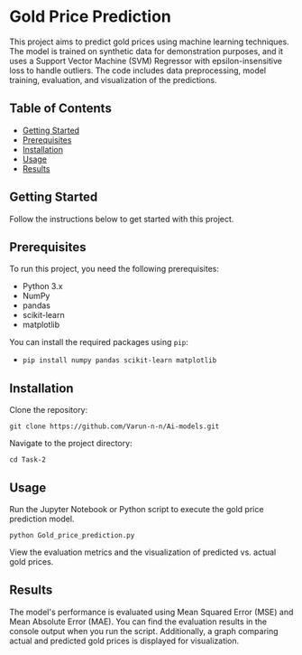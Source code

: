 # Gold Price Prediction

This project aims to predict gold prices using machine learning techniques. The model is trained on synthetic data for demonstration purposes, and it uses a Support Vector Machine (SVM) Regressor with epsilon-insensitive loss to handle outliers. The code includes data preprocessing, model training, evaluation, and visualization of the predictions.

## Table of Contents
- [Getting Started](#getting-started)
- [Prerequisites](#prerequisites)
- [Installation](#installation)
- [Usage](#usage)
- [Results](#results)

## Getting Started

Follow the instructions below to get started with this project.

## Prerequisites

To run this project, you need the following prerequisites:

- Python 3.x
- NumPy
- pandas
- scikit-learn
- matplotlib

You can install the required packages using `pip`:
- `pip install numpy pandas scikit-learn matplotlib`

## Installation
Clone the repository:

`git clone https://github.com/Varun-n-n/Ai-models.git`

Navigate to the project directory:

`cd Task-2`
## Usage

Run the Jupyter Notebook or Python script to execute the gold price prediction model.

`python Gold_price_prediction.py`

View the evaluation metrics and the visualization of predicted vs. actual gold prices.

## Results

The model's performance is evaluated using Mean Squared Error (MSE) and Mean Absolute Error (MAE).
You can find the evaluation results in the console output when you run the script.
Additionally, a graph comparing actual and predicted gold prices is displayed for visualization.
